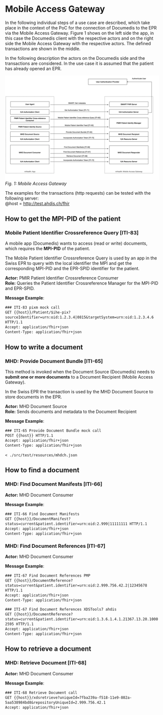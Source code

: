# Mobile Access Gateway

In the following individual steps of a use case are described, which take place in the context of the PoC for the connection of Documedis to the EPR via the Mobile Access Gateway. Figure 1 shows on the left side the app, in this case the Documedis client with the respective actors and on the right side the Mobile Access Gateway with the respective actors. The defined transactions are shown in the middle.   

In the following description the actors on the Documedis side and the transactions are considered. In the use case it is assumed that the patient has already opened an EPR.

![Headers](https://github.com/ahdis/test.ahdis.ch/blob/master/images/MobileAccessGateway.png)
*Fig. 1: Mobile Access Gateway*

The examples for the transactions (http requests) can be tested with the following server:   
@host = http://test.ahdis.ch/fhir



## How to get the MPI-PID of the patient

### Mobile Patient Identifier Crossreference Query [ITI-83]

A mobile app (Documedis) wants to access (read or write) documents, which requires the **MPI-PID** of the patient.   

The Mobile Patient Identifier Crossreference Query is used by an app in the Swiss EPR to query with the local identifier the MPI and get the corresponding MPI-PID and the EPR-SPID identifier for the patient. 

**Actor:** PMIR Patient Identifier Crossreference Consumer    
**Role:** Queries the Patient Identifier Crossreference Manager for the MPI-PID and EPR-SPID.

**Message Example**:   
```
### ITI-83 pixm mock call
GET {{host}}/Patient/$ihe-pix?sourceIdentifier=urn:oid:1.2.3.4|0815&targetSystem=urn:oid:1.2.3.4.6 HTTP/1.1
Accept: application/fhir+json
Content-Type: application/fhir+json
```



## How to write a document

### MHD: Provide Document Bundle [ITI-65]

This method is invoked when the Document Source (Documedis) needs to **submit one or more documents** to a Document Recipient (Mobile Access Gateway).

In the Swiss EPR the transaction is used by the MHD Document Source to store documents in the EPR. 

**Actor:** MHD Document Source   
**Role:** Sends documents and metadata to the Document Recipient

**Message Example**:   
```
### ITI-65 Provide Document Bundle mock call
POST {{host}} HTTP/1.1
Accept: application/fhir+json
Content-Type: application/fhir+json

< ./src/test/resources/mhdch.json
```



## How to find a document

### MHD: Find Document Manifests [ITI-66]

**Actor:** MHD Document Consumer

**Message Example**:   
```
### ITI-66 Find Document Manifests
GET {{host}}/DocumentManifest?status=current&patient.identifier=urn:oid:2.999|11111111 HTTP/1.1
Accept: application/fhir+json
Content-Type: application/fhir+json
```

### MHD: Find Document References [ITI-67]

**Actor:** MHD Document Consumer

**Message Example**:   
```
### ITI-67 Find Document References PMP
GET {{host}}/DocumentReference?status=current&patient.identifier=urn:oid:2.999.756.42.2|12345678 HTTP/1.1
Accept: application/fhir+json
Content-Type: application/fhir+json
```
```
### ITI-67 Find Document References XDSTools7 ahdis
GET {{host}}/DocumentReference?status=current&patient.identifier=urn:oid:1.3.6.1.4.1.21367.13.20.1000|IHERED-2595 HTTP/1.1
Accept: application/fhir+json
Content-Type: application/fhir+json
```



## How to retrieve a document

### MHD: Retrieve Document [ITI-68]

**Actor:** MHD Document Consumer

**Message Example**:   
```
### ITI-68 Retrieve Document call
GET {{host}}/xdsretrieve?uniqueId=7fba239a-f518-11e9-802a-5aa538984bd8&repositoryUniqueId=2.999.756.42.1
Accept: application/fhir+json
```
